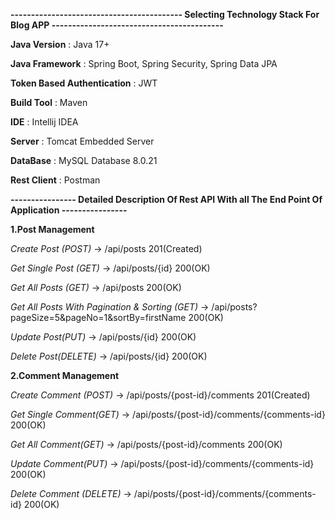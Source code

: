 **------------------------------------------ Selecting Technology Stack For Blog APP ------------------------------------------**

**Java Version** : Java 17+

**Java Framework** : Spring Boot, Spring Security, Spring Data JPA

**Token Based Authentication** : JWT

**Build Tool** : Maven

**IDE** : Intellij IDEA

**Server** : Tomcat Embedded Server

**DataBase** : MySQL Database 8.0.21

**Rest Client** : Postman


**---------------- Detailed Description Of Rest API With all The End Point Of Application ----------------**



**1.Post Management**

_Create Post (POST)_	          ->    /api/posts	          201(Created)

_Get Single Post (GET)_         ->		/api/posts/{id} 	    200(OK)

_Get All Posts (GET)_           ->		/api/posts            200(OK)

_Get All Posts With Pagination & Sorting (GET)_  ->     /api/posts?pageSize=5&pageNo=1&sortBy=firstName      200(OK)

_Update Post(PUT)_              ->		/api/posts/{id}	      200(OK)

_Delete Post(DELETE)_           -> 	 /api/posts/{id}	      200(OK)


**2.Comment Management**

_Create Comment (POST)_      ->    /api/posts/{post-id}/comments		                201(Created)  

_Get Single Comment(GET)_	   ->    /api/posts/{post-id}/comments/{comments-id}      200(OK)

_Get All Comment(GET)_	     ->    /api/posts/{post-id}/comments	                  200(OK)

_Update Comment(PUT)_	       ->    /api/posts/{post-id}/comments/{comments-id}	    200(OK)

_Delete Comment (DELETE)_    ->    /api/posts/{post-id}/comments/{comments-id}	    200(OK)

